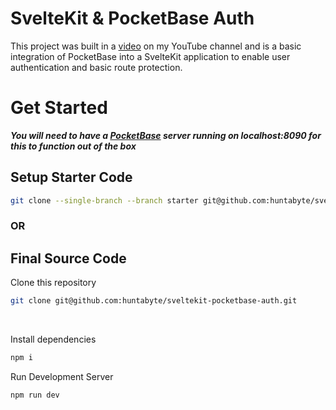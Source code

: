 # SvelteKit & PocketBase Auth

This project was built in a [video](https://youtu.be/doDKaKDvB30) on my YouTube channel and is a basic integration of PocketBase into a SvelteKit application to enable user authentication and basic route protection. 

# Get Started

***You will need to have a [PocketBase](https://pocketbase.io) server running on localhost:8090 for this to function out of the box***

## Setup Starter Code
```bash
git clone --single-branch --branch starter git@github.com:huntabyte/sveltekit-pocketbase-auth.git
```

### OR

## Final Source Code
Clone this repository
```bash
git clone git@github.com:huntabyte/sveltekit-pocketbase-auth.git
```

<br>

Install dependencies
```bash
npm i
```

Run Development Server
```bash
npm run dev
```
